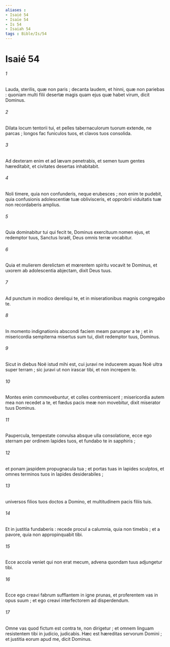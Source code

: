 ```yaml
---
aliases : 
- Isaié 54
- Isaïe 54
- Is 54
- Isaiah 54
tags : Bible/Is/54
---
```


# Isaié 54

###### 1
Lauda, sterilis, quæ non paris ; decanta laudem, et hinni, quæ non pariebas : quoniam multi filii desertæ magis quam ejus quæ habet virum, dicit Dominus.
###### 2
Dilata locum tentorii tui, et pelles tabernaculorum tuorum extende, ne parcas ; longos fac funiculos tuos, et clavos tuos consolida.
###### 3
Ad dexteram enim et ad lævam penetrabis, et semen tuum gentes hæreditabit, et civitates desertas inhabitabit.
###### 4
Noli timere, quia non confunderis, neque erubesces ; non enim te pudebit, quia confusionis adolescentiæ tuæ oblivisceris, et opprobrii viduitatis tuæ non recordaberis amplius.
###### 5
Quia dominabitur tui qui fecit te, Dominus exercituum nomen ejus, et redemptor tuus, Sanctus Israël, Deus omnis terræ vocabitur.
###### 6
Quia et mulierem derelictam et mœrentem spiritu vocavit te Dominus, et uxorem ab adolescentia abjectam, dixit Deus tuus.
###### 7
Ad punctum in modico dereliqui te, et in miserationibus magnis congregabo te.
###### 8
In momento indignationis abscondi faciem meam parumper a te ; et in misericordia sempiterna misertus sum tui, dixit redemptor tuus, Dominus.
###### 9
Sicut in diebus Noë istud mihi est, cui juravi ne inducerem aquas Noë ultra super terram ; sic juravi ut non irascar tibi, et non increpem te.
###### 10
Montes enim commovebuntur, et colles contremiscent ; misericordia autem mea non recedet a te, et fœdus pacis meæ non movebitur, dixit miserator tuus Dominus.
###### 11
Paupercula, tempestate convulsa absque ulla consolatione, ecce ego sternam per ordinem lapides tuos, et fundabo te in sapphiris ;
###### 12
et ponam jaspidem propugnacula tua ; et portas tuas in lapides sculptos, et omnes terminos tuos in lapides desiderabiles ;
###### 13
universos filios tuos doctos a Domino, et multitudinem pacis filiis tuis.
###### 14
Et in justitia fundaberis : recede procul a calumnia, quia non timebis ; et a pavore, quia non appropinquabit tibi.
###### 15
Ecce accola veniet qui non erat mecum, advena quondam tuus adjungetur tibi.
###### 16
Ecce ego creavi fabrum sufflantem in igne prunas, et proferentem vas in opus suum ; et ego creavi interfectorem ad disperdendum.
###### 17
Omne vas quod fictum est contra te, non dirigetur ; et omnem linguam resistentem tibi in judicio, judicabis. Hæc est hæreditas servorum Domini ; et justitia eorum apud me, dicit Dominus.
